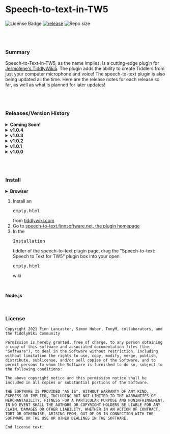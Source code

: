 # Speech-to-text-in-TW5
![License Badge](https://img.shields.io/badge/license-MIT-blue) [![release](https://img.shields.io/badge/release-latest-brightgreen)](https://github.com/flancast90/Speech-to-text-in-TW5/releases/latest) ![Repo size](https://img.shields.io/badge/size-1.3MB-orange)

<br /><br />

### Summary


Speech-to-Text-in-TW5, as the name implies, is a cutting-edge plugin for [Jermolene's TiddlyWiki5](https://github.com/jermolene/tiddlywiki5). The plugin adds the ability to create Tiddlers from just your computer microphone and voice! The speech-to-text plugin is also being updated all the time. Here are the release notes for each release so far, as well as what is planned for later updates!

<br /><br />

### Releases/Version History


<details><summary><b>Coming Soon!</b></summary>
  <ul>
  	<li>Custom Verbal Commands: define command word and action!</li>
    <li>Better UI: minor edits for after recording stopped with command</li>
    <li>Language auto-detection: language defaults to whatever language TW is in!</li>
    <li>language switch: change plugin language with TW built-in-languages</li>
  </ul>
</details>
<details><summary><b>v1.0.4</b></summary>
  <ul>
  	<li>Support for language change</li>
    <li>Verbal commands, starting with "command"</li>
    <li>Safari on iOS support tested</li>
  </ul>
</details>
<details><summary><b>v1.0.3</b></summary>
  <ul>
  	<li>Keyboard shortcut! Alt+Shift+R to start recording!</li>
  </ul>
</details>
<details><summary><b>v1.0.2</b></summary>
  <ul>
  	<li>BUG FIXES: plugin no longer stops listening after pause.</li>
  </ul>
</details>
<details><summary><b>v1.0.1</b></summary>
  <ul>
  	<li>Code Cleanup and minor UI edits.</li>
  </ul>
</details>
<details><summary><b>v1.0.0</b></summary>
  <ul>
  	<li>Minimal Implementation. First Commit!</li>
  </ul>
</details>

<br /><br />

### Install


<details><summary><b>Browser</b></details>
  <ol>
    <li>Install an <pre>empty.html</pre> from <a href="https://www.tiddlywiki.com">tiddlywiki.com</a></li>
    <li>Go to <a href="https://speech-to-text.finnsoftware.net">speech-to-text.finnsoftware.net, the plugin homepage</a></li>
    <li>In the <pre>Installation</pre> tiddler of the speech-to-text plugin page, drag the "Speech-to-text: Speech to Text for TW5" plugin box into your open <pre>empty.html</pre> wiki</li>
  </ol>
</details>

<br />

**Node.js**



<br />

### License
```
Copyright 2021 Finn Lancaster, Simon Huber, TonyM, collaborators, and the TiddlyWiki Community

Permission is hereby granted, free of charge, to any person obtaining a copy of this software and associated documentation files (the "Software"), to deal in the Software without restriction, including without limitation the rights to use, copy, modify, merge, publish, distribute, sublicense, and/or sell copies of the Software, and to permit persons to whom the Software is furnished to do so, subject to the following conditions:

The above copyright notice and this permission notice shall be included in all copies or substantial portions of the Software.

THE SOFTWARE IS PROVIDED "AS IS", WITHOUT WARRANTY OF ANY KIND, EXPRESS OR IMPLIED, INCLUDING BUT NOT LIMITED TO THE WARRANTIES OF MERCHANTABILITY, FITNESS FOR A PARTICULAR PURPOSE AND NONINFRINGEMENT. IN NO EVENT SHALL THE AUTHORS OR COPYRIGHT HOLDERS BE LIABLE FOR ANY CLAIM, DAMAGES OR OTHER LIABILITY, WHETHER IN AN ACTION OF CONTRACT, TORT OR OTHERWISE, ARISING FROM, OUT OF OR IN CONNECTION WITH THE SOFTWARE OR THE USE OR OTHER DEALINGS IN THE SOFTWARE.

End license text.
```
